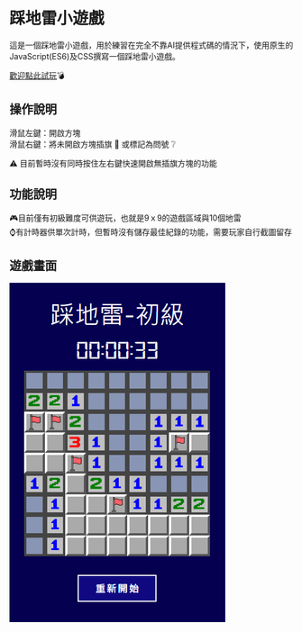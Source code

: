 # 踩地雷小遊戲

這是一個踩地雷小遊戲，用於練習在完全不靠AI提供程式碼的情況下，使用原生的JavaScript(ES6)及CSS撰寫一個踩地雷小遊戲。

[歡迎點此試玩]( https://tmpss94319.github.io/mine-sweeper/):bomb:

## 操作說明
滑鼠左鍵：開啟方塊<br>
滑鼠右鍵：將未開啟方塊插旗 :triangular_flag_on_post: 或標記為問號 :grey_question:

:warning: 目前暫時沒有同時按住左右鍵快速開啟無插旗方塊的功能

## 功能說明
:video_game:目前僅有初級難度可供遊玩，也就是9ｘ9的遊戲區域與10個地雷<br>
:watch:有計時器供單次計時，但暫時沒有儲存最佳紀錄的功能，需要玩家自行截圖留存

## 遊戲畫面
![screenshot of the gameplay](/assets/images/demo.jpg)
